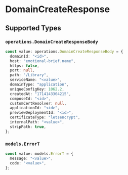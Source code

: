 # DomainCreateResponse


## Supported Types

### `operations.DomainCreateResponseBody`

```typescript
const value: operations.DomainCreateResponseBody = {
  domainId: "<id>",
  host: "emotional-brief.name",
  https: false,
  port: null,
  path: "/Library",
  serviceName: "<value>",
  domainType: "application",
  uniqueConfigKey: 1062.2,
  createdAt: "1714143304215",
  composeId: "<id>",
  customCertResolver: null,
  applicationId: "<id>",
  previewDeploymentId: "<id>",
  certificateType: "letsencrypt",
  internalPath: "<value>",
  stripPath: true,
};
```

### `models.ErrorT`

```typescript
const value: models.ErrorT = {
  message: "<value>",
  code: "<value>",
};
```

